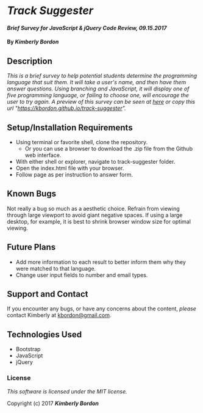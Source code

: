 # _Track Suggester_

#### _Brief Survey for JavaScript & jQuery Code Review, 09.15.2017_

#### By _**Kimberly Bordon**_

## Description

_This is a brief survey to help potential students determine the programming language that suit them. It will take a user's name, and then have them answer questions. Using branching and JavaScript, it will display one of five programming language, or failing to choose one, will encourage the user to try again. A preview of this survey can be seen at [here](https://kbordon.github.io/track-suggester) or copy this url "https://kbordon.github.io/track-suggester"._

## Setup/Installation Requirements

* Using terminal or favorite shell, clone the repository.
  * Or you can use a browser to download the .zip file from the Github web interface.
* With either shell or explorer, navigate to track-suggester folder.
* Open the index.html file with your browser.
* Follow page as per instruction to answer form.

## Known Bugs

Not really a bug so much as a aesthetic choice. Refrain from viewing through large viewport to avoid giant negative spaces. If using a large desktop, for example, it is best to shrink browser window size for optimal viewing.

## Future Plans

* Add more information to each result to better inform them why they were matched to that language.
* Change user input fields to number and email types.

## Support and Contact

If you encounter any bugs, or have any concerns about the content, _please_ contact Kimberly at [kbordon@gmail.com](mailto:kbordon@gmail.com).

## Technologies Used

* Bootstrap
* JavaScript
* jQuery

### License

*This software is licensed under the MIT license.*

Copyright (c) 2017 **_Kimberly Bordon_**
